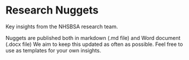 # Research Nuggets
Key insights from the NHSBSA research team. 

Nuggets are published both in markdown (.md file) and Word document (.docx file)
We aim to keep this updated as often as possible. Feel free to use as templates for your own insights.


